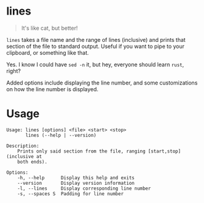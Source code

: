 # lines

> It's like cat, but better!

`lines` takes a file name and the range of lines (inclusive) and prints that
section of the file to standard output. Useful if you want to pipe to your
clipboard, or something like that.

Yes. I know I could have `sed -n` it, but hey, everyone should learn `rust`,
right?

Added options include displaying the line number, and some customizations on how
the line number is displayed.

# Usage

```
Usage: lines [options] <file> <start> <stop>
       lines (--help | --version)

Description:
    Prints only said section from the file, ranging [start,stop] (inclusive at
    both ends).

Options:
    -h, --help      Display this help and exits
    --version       Display version information
    -l, --lines     Display corresponding line number
    -s, --spaces S  Padding for line number
```
